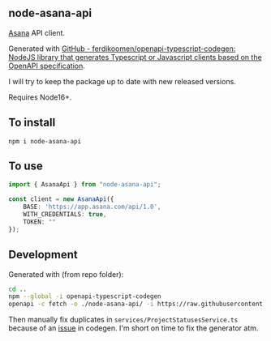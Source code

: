 ## node-asana-api

[Asana](https://developers.asana.com/docs) API client. 

Generated with [GitHub - ferdikoomen/openapi-typescript-codegen: NodeJS library that generates Typescript or Javascript clients based on the OpenAPI specification](https://github.com/ferdikoomen/openapi-typescript-codegen).

I will try to keep the package up to date with new released versions.

Requires Node16+.
## To install

`npm i node-asana-api`

## To use

```typescript
import { AsanaApi } from "node-asana-api";

const client = new AsanaApi({
    BASE: 'https://app.asana.com/api/1.0',
    WITH_CREDENTIALS: true,
    TOKEN: ""
});
```

## Development

Generated with (from repo folder):

```bash
cd ..
npm --global -i openapi-typescript-codegen
openapi -c fetch -o ./node-asana-api/ -i https://raw.githubusercontent.com/Asana/developer-docs/master/defs/asana_oas.yaml --name="AsanaApi" --useOptions
```

Then manually fix duplicates in `services/ProjectStatusesService.ts` because of an [issue](https://github.com/ferdikoomen/openapi-typescript-codegen/issues/464) in codegen. I'm short on time to fix the generator atm.